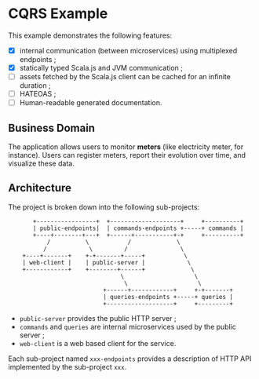 # CQRS Example

This example demonstrates the following features:

 - [x] internal communication (between microservices) using multiplexed
       endpoints ;
 - [x] statically typed Scala.js and JVM communication ;
 - [ ] assets fetched by the Scala.js client can be cached for an infinite duration ;
 - [ ] HATEOAS ;
 - [ ] Human-readable generated documentation.

## Business Domain

The application allows users to monitor **meters** (like electricity meter, for instance). Users can register
meters, report their evolution over time, and visualize these data.

## Architecture

The project is broken down into the following sub-projects:

~~~
       +-----------------+  +--------------------+     +----------+
       | public-endpoints|  | commands-endpoints +-----+ commands |
       +----+--------+---+  +------+-----------+-+     +----------+
           /          \           /             \
          /            \         /               \
    +----+-------+    +-+-------+-----+           \
    | web-client |    | public-server |            \
    +------------+    +--------+------+             \
                                \                    \
                                 \                    \
                           +------+------------+     +-+-------+
                           | queries-endpoints +-----+ queries |
                           +-------------------+     +---------+
~~~

- `public-server` provides the public HTTP server ;
- `commands` and `queries` are internal microservices used by the public
  server ;
- `web-client` is a web based client for the service.

Each sub-project named `xxx-endpoints` provides a description of HTTP API
implemented by the sub-project `xxx`.